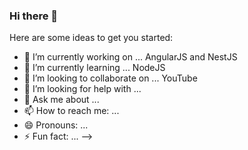 ### Hi there 👋


Here are some ideas to get you started:

- 🔭 I’m currently working on ... AngularJS and NestJS
- 🌱 I’m currently learning ... NodeJS
- 👯 I’m looking to collaborate on ... YouTube
- 🤔 I’m looking for help with ... 
- 💬 Ask me about ...
- 📫 How to reach me: ...
- 😄 Pronouns: ...
- ⚡ Fun fact: ...
-->
